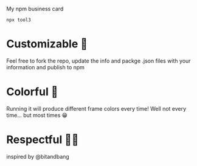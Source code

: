 My npm business card

`npx tool3`

# Customizable 🔧
Feel free to fork the repo, update the info and packge .json files with your information and publish to npm

# Colorful 🎨
Running it will produce different frame colors every time! Well not every time... but most times 😁

# Respectful ✊🏼
inspired by @bitandbang